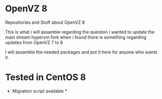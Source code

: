 # OpenVZ 8
Repositories and Stuff about OpenVZ 8 

This is what i will assamble regarding the question i wanted to update the main stream hypervm fork when i found there is something regarding updates from OpenVZ 7 to 8

I will assamble the needed packages and put it here for anyone who wants it.

# Tested in CentOS 8
* Migration script available *
